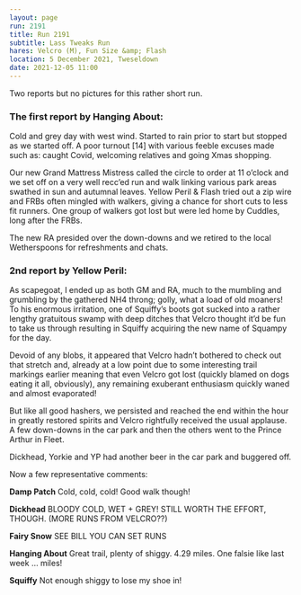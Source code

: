 ```yaml
---
layout: page
run: 2191
title: Run 2191
subtitle: Lass Tweaks Run
hares: Velcro (M), Fun Size &amp; Flash
location: 5 December 2021, Tweseldown
date: 2021-12-05 11:00
---
```

Two reports but no pictures for this rather short run.

### The first report by Hanging About:

Cold and grey day with west wind. Started to rain prior to start but stopped as
we started off.
A poor turnout [14] with various feeble excuses made such as: caught Covid,
welcoming relatives and going Xmas shopping.

Our new Grand Mattress Mistress called the circle to order at 11 o’clock and we set off on a very well recc’ed run and walk linking various park areas swathed in sun and autumnal leaves. Yellow Peril & Flash tried out a zip wire and FRBs often mingled with walkers, giving a chance for short cuts to less fit runners. One group of walkers got lost but were led home by Cuddles, long after the FRBs.

The new RA presided over the down-downs and we retired to the local Wetherspoons for refreshments and chats.

### 2nd report by Yellow Peril:

As scapegoat, I ended up as both GM and RA, much to the mumbling and
grumbling by the gathered NH4 throng; golly, what a load of old moaners!
To his enormous irritation, one of Squiffy’s boots got sucked into a rather
lengthy gratuitous swamp with deep ditches that Velcro thought it’d be fun to
take us through resulting in Squiffy acquiring the new name of Squampy for the
day.

Devoid of any blobs, it appeared that Velcro hadn’t bothered to check out that
stretch and, already at a low point due to some interesting trail markings earlier
meaning that even Velcro got lost (quickly blamed on dogs eating it all,
obviously), any remaining exuberant enthusiasm quickly waned and almost
evaporated!

But like all good hashers, we persisted and reached the end within the hour in
greatly restored spirits and Velcro rightfully received the usual applause.
A few down-downs in the car park and then the others went to the Prince Arthur
in Fleet.

Dickhead, Yorkie and YP had another beer in the car park and buggered off.

Now a few representative comments:

__Damp Patch__ Cold, cold, cold! Good walk though!

__Dickhead__ BLOODY COLD, WET + GREY! STILL WORTH THE EFFORT, THOUGH. (MORE RUNS FROM VELCRO??)

__Fairy Snow__ SEE BILL YOU CAN SET RUNS

__Hanging About__ Great trail, plenty of shiggy. 4.29 miles. One falsie like last week … miles!

__Squiffy__ Not enough shiggy to lose my shoe in!
